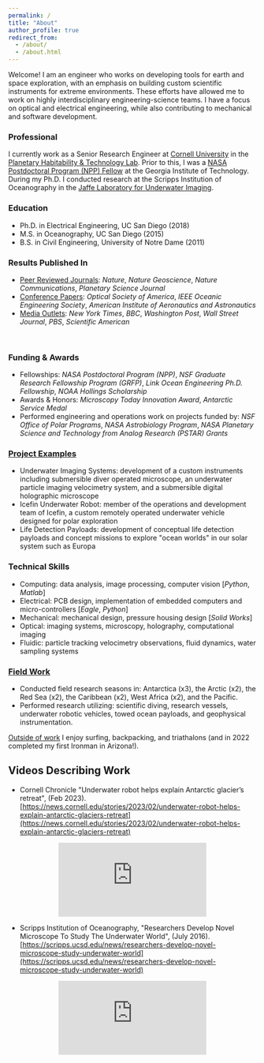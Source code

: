 ```yaml
---
permalink: /
title: "About"
author_profile: true
redirect_from: 
  - /about/
  - /about.html
---
```


Welcome!  I am an engineer who works on developing tools for earth and space exploration, with an emphasis on building custom scientific instruments for extreme environments. These efforts have allowed me to work on highly interdisciplinary engineering-science teams. I have a focus on optical and electrical engineering, while also contributing to mechanical and software development.


### Professional
I currently work as a Senior Research Engineer at [Cornell University](https://astro.cornell.edu/andrew-mullen) in the [Planetary Habitability & Technology Lab](https://schmidt.astro.cornell.edu). Prior to this, I was a [NASA Postdoctoral Program (NPP) Fellow](https://cos.gatech.edu/article/andrew-mullen) at the Georgia Institute of Technology. During my Ph.D. I conducted research at the Scripps Institution of Oceanography in the [Jaffe Laboratory for Underwater Imaging](https://jaffeweb.ucsd.edu).

### Education
* Ph.D. in Electrical Engineering, UC San Diego (2018)
* M.S. in Oceanography, UC San Diego (2015)
* B.S. in Civil Engineering, University of Notre Dame (2011)

### Results Published In

* [Peer Reviewed Journals](https://andrewdmullen.github.io/publications): *Nature*, *Nature Geoscience*, *Nature Communications*, *Planetary Science Journal*  
* [Conference Papers](https://andrewdmullen.github.io/publications): *Optical Society of America*, *IEEE Oceanic Engineering Society*,  *American Institute of Aeronautics and Astronautics*
* [Media Outlets](https://andrewdmullen.github.io/media): *New York Times*, *BBC*, *Washington Post*, *Wall Street Journal*, *PBS*, *Scientific American*
<br>

### Funding & Awards

* Fellowships: *NASA Postdoctoral Program (NPP)*, *NSF Graduate Research Fellowship Program (GRFP)*, *Link Ocean Engineering Ph.D. Fellowship*, *NOAA Hollings Scholarship*
* Awards & Honors: *Microscopy Today Innovation Award*, *Antarctic Service Medal*
* Performed engineering and operations work on projects funded by: *NSF Office of Polar Programs*, *NASA Astrobiology Program*, *NASA Planetary Science and Technology from Analog Research (PSTAR) Grants*

### [Project Examples](https://andrewdmullen.github.io/projects/) 

* Underwater Imaging Systems: development of a custom instruments including submersible diver operated microscope, an underwater particle imaging velocimetry system, and a submersible digital holographic microscope 
* Icefin Underwater Robot: member of the operations and development team of Icefin, a custom remotely operated underwater vehicle designed for polar exploration
* Life Detection Payloads: development of conceptual life detection payloads and concept missions to explore "ocean worlds" in our solar system such as Europa 

### Technical Skills
* Computing: data analysis, image processing, computer vision [*Python*, *Matlab*]
* Electrical: PCB design,  implementation of embedded computers and micro-controllers [*Eagle*, *Python*]
* Mechanical: mechanical design, pressure housing design [*Solid Works*]
* Optical: imaging systems, microscopy, holography, computational imaging
* Fluidic: particle tracking velocimetry observations, fluid dynamics, water sampling systems

### [Field Work](https://andrewdmullen.github.io/fieldwork/)

* Conducted field research seasons in: Antarctica (x3), the Arctic (x2), the Red Sea (x2), the Caribbean (x2), West Africa (x2), and the Pacific. 
* Performed research utilizing: scientific diving, research vessels, underwater robotic vehicles, towed ocean payloads, and geophysical instrumentation.


[Outside of work](https://andrewdmullen.github.io/hobbies/) I enjoy surfing, backpacking, and triathalons (and in 2022 completed my first Ironman in Arizona!).

## Videos Describing Work

* Cornell Chronicle "Underwater robot helps explain Antarctic glacier’s retreat", (Feb 2023). [https://news.cornell.edu/stories/2023/02/underwater-robot-helps-explain-antarctic-glaciers-retreat](https://news.cornell.edu/stories/2023/02/underwater-robot-helps-explain-antarctic-glaciers-retreat)

<center>
	<div class="embed-container">
	  <iframe
	      src="https://www.youtube.com/embed/1jCdAwRML7I"
	      frameborder="0"
	      allowfullscreen="false">
	  </iframe>
	</div>
</center>

* Scripps Institution of Oceanography, "Researchers Develop Novel Microscope To Study The Underwater World", (July 2016).
[https://scripps.ucsd.edu/news/researchers-develop-novel-microscope-study-underwater-world](https://scripps.ucsd.edu/news/researchers-develop-novel-microscope-study-underwater-world)

<center>
	<div class="embed-container">
	  <iframe
	      src="https://www.youtube.com/embed/Gf-cxm-KeK8"
	      frameborder="0"
	      allowfullscreen="false">
	  </iframe>
	</div>
</center>

<!---
bundle exec jekyll serve

git add . 
git commit -m "name"
git push

export PATH=$PATH:/Users/adm/Library/Python/3.9/bin


<style>
	ul { margin-top: -20px; margin-bottom: 20px;}
	li { margin-top: 0px; margin-bottom: 0px;}
</style>

Welcome! I am a Senior Research Engineer at [Cornell University](https://astro.cornell.edu/andrew-mullen) in the [Planetary Habitability & Technology Lab](https://schmidt.astro.cornell.edu). Prior to this, I was a [NASA Postdoctoral Program (NPP) Fellow](https://cos.gatech.edu/article/andrew-mullen) at the Georgia Institute of Technology. 
I received a PhD in Electrical Engineering (2018) and a MS in Oceanography (2015) from the University of California San Diego while conducting research at the [Scripps Institution of Oceanography](https://jaffeweb.ucsd.edu). I completed a BS in Civil Engineering (2011) from the University of Notre Dame.
<br><br>
My research focuses on developing tools for earth and space exploration, with an emphasis on building custom scientific instruments for extreme environments. 
These efforts have allowed me to work on highly interdisciplinary engineering-science teams. I have a focus on optical and electrical engineering, while also contributing to mechanical and software development.
<br>
--->